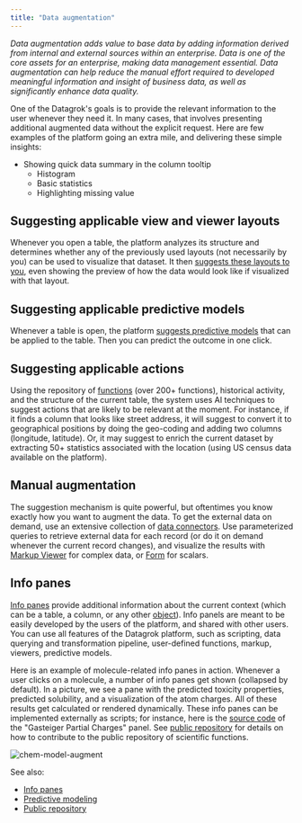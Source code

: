 ```yaml
---
title: "Data augmentation"
---
```


_Data augmentation adds value to base data by adding information derived from internal and external sources within an
enterprise. Data is one of the core assets for an enterprise, making data management essential. Data augmentation can
help reduce the manual effort required to developed meaningful information and insight of business data, as well as
significantly enhance data quality._

One of the Datagrok's goals is to provide the relevant information to the user whenever they need it. In many cases,
that involves presenting additional augmented data without the explicit request. Here are few examples of the platform
going an extra mile, and delivering these simple insights:

* Showing quick data summary in the column tooltip
  * Histogram
  * Basic statistics
  * Highlighting missing value

## Suggesting applicable view and viewer layouts

Whenever you open a table, the platform analyzes its structure and determines whether any of the previously used
layouts (not necessarily by you) can be used to visualize that dataset. It
then [suggests these layouts to you](../../visualize/view-layout.md#layout-suggestions), even showing the preview of how
the data would look like if visualized with that layout.

## Suggesting applicable predictive models

Whenever a table is open, the platform [suggests predictive models](../../govern/catalog/self-learning-platform.md)
that can be applied to the table. Then you can predict the outcome in one click.

## Suggesting applicable actions

Using the repository of [functions](../../datagrok/concepts/functions/functions.md) (over 200+ functions), historical activity, and
the structure of the current table, the system uses AI techniques to suggest actions that are likely to be relevant at
the moment. For instance, if it finds a column that looks like street address, it will suggest to convert it to
geographical positions by doing the geo-coding and adding two columns (longitude, latitude). Or, it may suggest to
enrich the current dataset by extracting 50+ statistics associated with the location
(using US census data available on the platform).

## Manual augmentation

The suggestion mechanism is quite powerful, but oftentimes you know exactly how you want to augment the data. To get the
external data on demand, use an extensive collection of
[data connectors](../../access/access.md#data-connection). Use parameterized queries to retrieve external data for each record (or
do it on demand whenever the current record changes), and visualize the results with
[Markup Viewer](../../visualize/viewers/markup.md) for complex data, or [Form](../../visualize/viewers/form.md) for scalars.

## Info panes

[Info panes](../../datagrok/navigation/panels/info-panels.md) provide additional information about the current context (which can be a table, a column,
or any other [object](../../datagrok/concepts/objects.md)). Info panels are meant to be easily developed by the users of the
platform, and shared with other users. You can use all features of the Datagrok platform, such as scripting, data
querying and transformation pipeline, user-defined functions, markup, viewers, predictive models.

Here is an example of molecule-related info panes in action. Whenever a user clicks on a molecule, a number of info
panes get shown (collapsed by default). In a picture, we see a pane with the predicted toxicity properties, predicted
solubility, and a visualization of the atom charges. All of these results get calculated or rendered dynamically. These
info panes can be implemented externally as scripts; for instance, here is the
[source code](https://github.com/datagrok-ai/public/blob/master/packages/Chem/scripts/gasteiger_charges.py)
of the "Gasteiger Partial Charges" panel. See [public repository](../../collaborate/public-repository.md) for details on
how to contribute to the public repository of scientific functions.

![chem-model-augment](../../uploads/gifs/chem-model-augment.gif)

See also:

* [Info panes](../../datagrok/navigation/panels/info-panels.md)
* [Predictive modeling](../../learn/learn.md)
* [Public repository](../../collaborate/public-repository.md)
